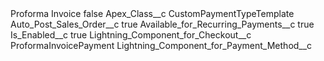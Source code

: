 <?xml version="1.0" encoding="UTF-8"?>
<CustomMetadata xmlns="http://soap.sforce.com/2006/04/metadata" xmlns:xsi="http://www.w3.org/2001/XMLSchema-instance" xmlns:xsd="http://www.w3.org/2001/XMLSchema">
    <label>Proforma Invoice</label>
    <protected>false</protected>
    <values>
        <field>Apex_Class__c</field>
        <value xsi:type="xsd:string">CustomPaymentTypeTemplate</value>
    </values>
    <values>
        <field>Auto_Post_Sales_Order__c</field>
        <value xsi:type="xsd:boolean">true</value>
    </values>
    <values>
        <field>Available_for_Recurring_Payments__c</field>
        <value xsi:type="xsd:boolean">true</value>
    </values>
    <values>
        <field>Is_Enabled__c</field>
        <value xsi:type="xsd:boolean">true</value>
    </values>
    <values>
        <field>Lightning_Component_for_Checkout__c</field>
        <value xsi:type="xsd:string">ProformaInvoicePayment</value>
    </values>
    <values>
        <field>Lightning_Component_for_Payment_Method__c</field>
        <value xsi:nil="true"/>
    </values>
</CustomMetadata>
